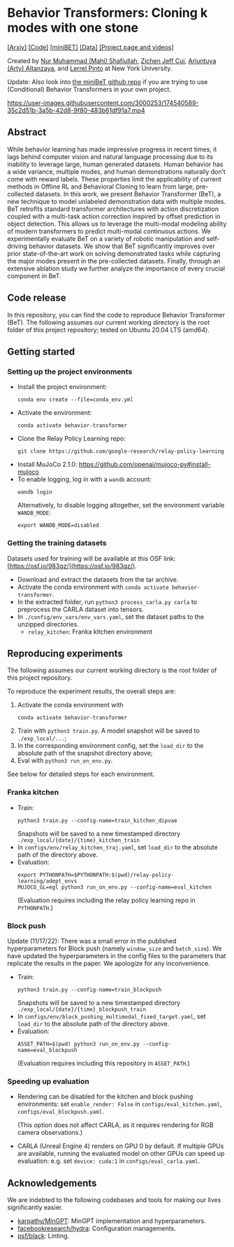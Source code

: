 # Behavior Transformers: Cloning k modes with one stone

[[Arxiv]](https://arxiv.org/abs/2206.11251) [[Code]](https://github.com/notmahi/bet) [[miniBET]](https://github.com/notmahi/miniBET) [[Data]](https://osf.io/983qz/) [[Project page and videos]](https://mahis.life/bet/)

Created by [Nur Muhammad (Mahi) Shafiullah](https://mahis.life), [Zichen Jeff Cui](https://jeffcui.com/), [Ariuntuya (Arty) Altanzaya](https://www.artys.page/), and [Lerrel Pinto](https://www.lerrelpinto.com/) at New York University.

Update: Also look into [the miniBeT github repo](https://github.com/notmahi/miniBET) if you are trying to use (Conditional) Behavior Transformers in your own project.


https://user-images.githubusercontent.com/3000253/174540589-35c2d51b-3a5b-42d8-9f80-483b61df91a7.mp4



## Abstract
While behavior learning has made impressive progress in recent times, it lags behind computer vision and natural language processing due to its inability to leverage large, human generated datasets. Human behavior has a wide variance, multiple modes, and human demonstrations naturally don’t come with reward labels. These properties limit the applicability of current methods in Offline RL and Behavioral Cloning to learn from large, pre-collected datasets. In this work, we present Behavior Transformer (BeT), a new technique to model unlabeled demonstration data with multiple modes. BeT retrofits standard transformer architectures with action discretization coupled with a multi-task action correction inspired by offset prediction in object detection. This allows us to leverage the multi-modal modeling ability of modern transformers to predict multi-modal continuous actions. We experimentally evaluate BeT on a variety of robotic manipulation and self-driving behavior datasets. We show that BeT significantly improves over prior state-of-the-art work on solving demonstrated tasks while capturing the major modes present in the pre-collected datasets. Finally, through an extensive ablation study we further analyze the importance of every crucial component in BeT.

## Code release

In this repository, you can find the code to reproduce Behavior Transformer (BeT). The following assumes our current working directory is the root folder of this project repository; tested on Ubuntu 20.04 LTS (amd64).

## Getting started
### Setting up the project environments
- Install the project environment:
  ```
  conda env create --file=conda_env.yml
  ```
- Activate the environment:
  ```
  conda activate behavior-transformer
  ```
- Clone the Relay Policy Learning repo:
  ```
  git clone https://github.com/google-research/relay-policy-learning
  ```
- Install MuJoCo 2.1.0: https://github.com/openai/mujoco-py#install-mujoco
- To enable logging, log in with a `wandb` account:
  ```
  wandb login
  ```
  Alternatively, to disable logging altogether, set the environment variable `WANDB_MODE`:
  ```
  export WANDB_MODE=disabled
  ```

### Getting the training datasets
Datasets used for training will be available at this OSF link: [https://osf.io/983qz/](https://osf.io/983qz/).
- Download and extract the datasets from the tar archive.
- Activate the conda environment with `conda activate behavior-transformer`.
- In the extracted folder, run `python3 process_carla.py carla` to preprocess the CARLA dataset into tensors.
- In `./config/env_vars/env_vars.yaml`, set the dataset paths to the unzipped directories.
  - `relay_kitchen`: Franka kitchen environment

## Reproducing experiments
The following assumes our current working directory is the root folder of this project repository.

To reproduce the experiment results, the overall steps are:
1. Activate the conda environment with
   ```
   conda activate behavior-transformer
   ```
2. Train with `python3 train.py`. A model snapshot will be saved to `./exp_local/...`;
3. In the corresponding environment config, set the `load_dir` to the absolute path of the snapshot directory above;
4. Eval with `python3 run_on_env.py`.

See below for detailed steps for each environment.



### Franka kitchen

- Train:
  ```
  python3 train.py --config-name=train_kitchen_dipvae
  ```
  Snapshots will be saved to a new timestamped directory `./exp_local/{date}/{time}_kitchen_train`
- In `configs/env/relay_kitchen_traj.yaml`, set `load_dir` to the absolute path of the directory above.
- Evaluation:
  ```
  export PYTHONPATH=$PYTHONPATH:$(pwd)/relay-policy-learning/adept_envs
  MUJOCO_GL=egl python3 run_on_env.py --config-name=eval_kitchen
  ```
  (Evaluation requires including the relay policy learning repo in `PYTHONPATH`.)

### Block push
Update (11/17/22): There was a small error in the published hyperparameters for Block push (namely `window_size` and `batch_size`). We have updated the hyperparameters in the config files to the parameters that replicate the results in the paper. We apologize for any inconvenience.
- Train:
  ```
  python3 train.py --config-name=train_blockpush
  ```
  Snapshots will be saved to a new timestamped directory `./exp_local/{date}/{time}_blockpush_train`
- In `configs/env/block_pushing_multimodal_fixed_target.yaml`, set `load_dir` to the absolute path of the directory above.
- Evaluation:
  ```
  ASSET_PATH=$(pwd) python3 run_on_env.py --config-name=eval_blockpush
  ```
  (Evaluation requires including this repository in `ASSET_PATH`.)
</details>

### Speeding up evaluation
- Rendering can be disabled for the kitchen and block pushing environments: set `enable_render: False` in `configs/eval_kitchen.yaml`, `configs/eval_blockpush.yaml`.

  (This option does not affect CARLA, as it requires rendering for RGB camera observations.)
- CARLA (Unreal Engine 4) renders on GPU 0 by default. If multiple GPUs are available, running the evaluated model on other GPUs can speed up evaluation: e.g. set `device: cuda:1` in `configs/eval_carla.yaml`.

## Acknowledgements
We are indebted to the following codebases and tools for making our lives significantly easier.
- [karpathy/MinGPT](https://github.com/karpathy/minGPT): MinGPT implementation and hyperparameters.
- [facebookresearch/hydra](https://github.com/facebookresearch/hydra): Configuration managements.
- [psf/black](https://github.com/psf/black): Linting.
